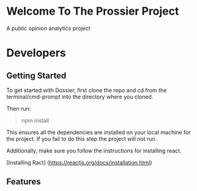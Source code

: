 # Welcome To The Prossier Project
A public opinion analytics project

# Developers 

## Getting Started
To get started with Dossier, first clone the repo and cd from the terminal/cmd-prompt into the directory where you cloned. 

Then run:

> npm install

This ensures all the dependencies are installed on your local machine for the project. If you fail to do this step the project will not run. 

Additionally, make sure you follow the instructions for installing react.

[Installing Ract] (https://reactjs.org/docs/installation.html)

## Features



